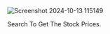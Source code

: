 ![Screenshot 2024-10-13 115149](https://github.com/user-attachments/assets/28294894-66af-485b-bd40-1e3323bd7bdc)

Search To Get The Stock Prices.
